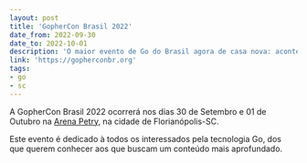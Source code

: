 ```yaml
---
layout: post
title: 'GopherCon Brasil 2022'
date_from: 2022-09-30
date_to: 2022-10-01
description: 'O maior evento de Go do Brasil agora de casa nova: acontecerá no Hard Rock Live.'
link: 'https://gopherconbr.org'
tags:
- go
- sc
---
```


A GopherCon Brasil 2022 ocorrerá nos dias 30 de Setembro e 01 de Outubro na [Arena Petry](https://arenapetry.com.br/), na cidade de Florianópolis-SC.

Este evento é dedicado à todos os interessados pela tecnologia Go, dos que querem conhecer aos que buscam um conteúdo mais aprofundado.
